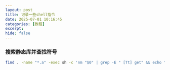 ```yaml
---
layout: post
title: 记录一些shell指令
date: 2025-07-01 10:16:45
categories: [教程]
excerpt:
hide: false
---
```


### 搜索静态库并查找符号

```sh
find . -name "*.a" -exec sh -c 'nm "$0" | grep -E " [Tt] get" && echo "Defined in $0"' {} \;
```
